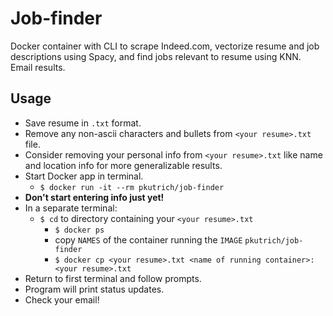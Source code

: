 # Job-finder
Docker container with CLI to scrape Indeed.com, vectorize resume and job descriptions using Spacy, and find jobs relevant to resume using KNN. Email results.

## Usage
- Save resume in `.txt` format.
- Remove any non-ascii characters and bullets from `<your resume>.txt` file.
- Consider removing your personal info from `<your resume>.txt` like name and location info for more generalizable results.
- Start Docker app in terminal.
    - `$ docker run -it --rm pkutrich/job-finder`
- **Don't start entering info just yet!**
- In a separate terminal:
    - `$ cd` to directory containing your `<your resume>.txt`
        - `$ docker ps`
        - copy `NAMES` of the container running the `IMAGE` `pkutrich/job-finder`
        - `$ docker cp <your resume>.txt <name of running container>:<your resume>.txt`
- Return to first terminal and follow prompts.
- Program will print status updates.
- Check your email!
    